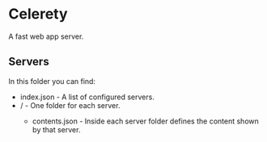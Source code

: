 # Celerety
A fast web app server.
## Servers
In this folder you can find:
* index.json - A list of configured servers.
* <serverName>/ - One folder for each server.
  * contents.json - Inside each server folder defines the content shown by that server.